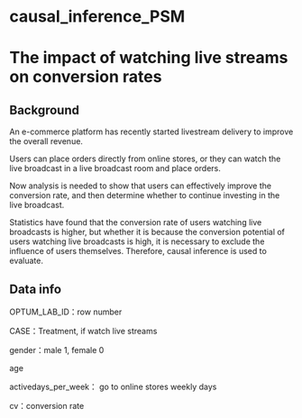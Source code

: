 # causal_inference_PSM
# The impact of watching live streams on conversion rates

## Background


An e-commerce platform has recently started livestream delivery to improve the overall revenue. 

Users can place orders directly from online stores, or they can watch the live broadcast in a live broadcast room and place orders.

Now analysis is needed to show that users can effectively improve the conversion rate, and then determine whether to continue investing in the live broadcast.

Statistics have found that the conversion rate of users watching live broadcasts is higher, but whether it is because the conversion potential of users watching live broadcasts is high, it is necessary to exclude the influence of users themselves. Therefore, causal inference is used to evaluate.


## Data info
OPTUM_LAB_ID：row number 

CASE：Treatment, if watch live streams

gender：male 1, female 0

age

activedays_per_week： go to online stores weekly days

cv：conversion rate



